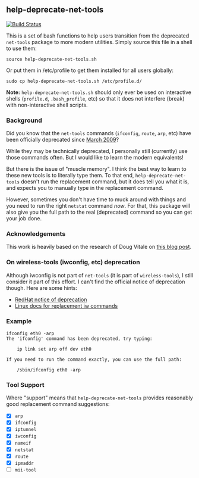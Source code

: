 ## help-deprecate-net-tools

[![Build Status](https://travis-ci.org/solarkennedy/help-deprecate-net-tools.svg?branch=master)](https://travis-ci.org/solarkennedy/help-deprecate-net-tools)

This is a set of bash functions to help users transition from the deprecated
`net-tools` package to more modern utilities. Simply source this file in a
shell to use them:

    source help-deprecate-net-tools.sh

Or put them in /etc/profile to get them installed for all users globally:

    sudo cp help-deprecate-net-tools.sh /etc/profile.d/

**Note:** `help-deprecate-net-tools.sh` should only ever be used on interactive
shells (`profile.d`, `.bash_profile`, etc) so that it does not interfere
(break) with non-interactive shell scripts.

### Background

Did you know that the `net-tools` commands (`ifconfig`, `route`, `arp`, etc)
have been officially deprecated since
[March 2009](https://lists.debian.org/debian-devel/2009/03/msg00780.html)?

While they may be technically deprecated, I personally still (currently) use
those commands often. But I would like to learn the modern equivalents!

But there is the issue of "muscle memory". I think the best way to learn to
these new tools is to literally type them. To that end,
`help-deprecate-net-tools` doesn't run the replacement command, but it does
tell you what it is, and expects you to manually type in the replacement
command.

However, sometimes you don't have time to muck around with things and you need
to run the right `netstat` command *now*. For that, this package will also give
you the full path to the real (deprecated) command so you can get your job
done.

### Acknowledgements

This work is heavily based on the research of Doug Vitale on
[this blog post](https://dougvitale.wordpress.com/2011/12/21/deprecated-linux-networking-commands-and-their-replacements/).

### On wireless-tools (iwconfig, etc) deprecation

Although iwconfig is not part of `net-tools` (it is part of `wireless-tools`),
I still consider it part of this effort. I can't find the official notice of
deprecation though. Here are some hints:

* [RedHat notice of deprecation](https://access.redhat.com/solutions/1194553)
* [Linux docs for replacement iw commands](https://wireless.wiki.kernel.org/en/users/documentation/iw/replace-iwconfig)


### Example

```
ifconfig eth0 -arp
The 'ifconfig' command has been deprecated, try typing:

    ip link set arp off dev eth0

If you need to run the command exactly, you can use the full path:

    /sbin/ifconfig eth0 -arp
```

### Tool Support

Where "support" means that `help-deprecate-net-tools` provides reasonably good
replacement command suggestions:

- [X] `arp`
- [X] `ifconfig`
- [X] `iptunnel`
- [X] `iwconfig`
- [X] `nameif`
- [X] `netstat`
- [X] `route`
- [X] `ipmaddr`
- [ ] `mii-tool`
